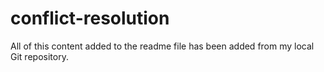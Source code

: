 # conflict-resolution
All of this content added to the readme file has been added from my local Git repository.
